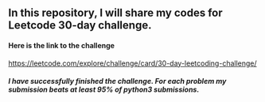 ## In this repository, I will share my codes for Leetcode 30-day challenge.
#### Here is the link to the challenge
https://leetcode.com/explore/challenge/card/30-day-leetcoding-challenge/
##### I have successfully finished the challenge. For each problem my submission beats at least 95% of python3 submissions.
